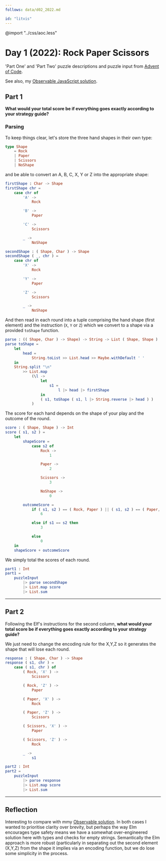 ```yaml
---
follows: data/d02_2022.md

id: "litvis"
---
```


@import "../css/aoc.less"

# Day 1 (2022): Rock Paper Scissors

'Part One' and 'Part Two' puzzle descriptions and puzzle input from [Advent of Code](https://adventofcode.com/2022/day/2).

See also, my [Observable JavaScript solution](https://observablehq.com/@jwolondon/advent-of-code-2022-day-2).

## Part 1

**What would your total score be if everything goes exactly according to your strategy guide?**

### Parsing

To keep things clear, let's store the three hand shapes in their own type:

```elm {l}
type Shape
    = Rock
    | Paper
    | Scissors
    | NoShape
```

and be able to convert an A, B, C, X, Y or Z into the appropriate shape:

```elm {l}
firstShape : Char -> Shape
firstShape chr =
    case chr of
        'A' ->
            Rock

        'B' ->
            Paper

        'C' ->
            Scissors

        _ ->
            NoShape
```

```elm {l}
secondShape : ( Shape, Char ) -> Shape
secondShape ( _, chr ) =
    case chr of
        'X' ->
            Rock

        'Y' ->
            Paper

        'Z' ->
            Scissors

        _ ->
            NoShape
```

And then read in each round into a tuple comprising the hand shape (first element) and the instruction (`X`, `Y` or `Z`) which we convert to a shape via a provided `toShape` function.

```elm {l}
parse : (( Shape, Char ) -> Shape) -> String -> List ( Shape, Shape )
parse toShape =
    let
        head =
            String.toList >> List.head >> Maybe.withDefault ' '
    in
    String.split "\n"
        >> List.map
            (\l ->
                let
                    s1 =
                        l |> head |> firstShape
                in
                ( s1, toShape ( s1, l |> String.reverse |> head ) )
            )
```

The score for each hand depends on the shape of your play and the outcome of the round.

```elm {l}
score : ( Shape, Shape ) -> Int
score ( s1, s2 ) =
    let
        shapeScore =
            case s2 of
                Rock ->
                    1

                Paper ->
                    2

                Scissors ->
                    3

                NoShape ->
                    0

        outcomeScore =
            if ( s1, s2 ) == ( Rock, Paper ) || ( s1, s2 ) == ( Paper, Scissors ) || ( s1, s2 ) == ( Scissors, Rock ) then
                6

            else if s1 == s2 then
                3

            else
                0
    in
    shapeScore + outcomeScore
```

We simply total the scores of each round.

```elm {l r}
part1 : Int
part1 =
    puzzleInput
        |> parse secondShape
        |> List.map score
        |> List.sum
```

---

## Part 2

Following the Elf's instructions for the second column, **what would your total score be if everything goes exactly according to your strategy guide?**

We just need to change the encoding rule for the X,Y,Z so it generates the shape that will lose each round.

```elm {l}
response : ( Shape, Char ) -> Shape
response ( s1, chr ) =
    case ( s1, chr ) of
        ( Rock, 'X' ) ->
            Scissors

        ( Rock, 'Z' ) ->
            Paper

        ( Paper, 'X' ) ->
            Rock

        ( Paper, 'Z' ) ->
            Scissors

        ( Scissors, 'X' ) ->
            Paper

        ( Scissors, 'Z' ) ->
            Rock

        _ ->
            s1
```

```elm {l r}
part2 : Int
part2 =
    puzzleInput
        |> parse response
        |> List.map score
        |> List.sum
```

---

## Reflection

Interesting to compare with mmy [Observable solution](https://observablehq.com/@jwolondon/advent-of-code-2022-day-2). In both cases I wanted to prioritise clarity over brevity, but perhaps the way Elm encourages type safety means we have a somewhat over-engineered solution here with types and checks for empty strings. Semantically the Elm approach is more robust (particularly in separating out the second element (X,Y,Z) from the shape it implies via an encoding function, but we do lose some simplicity in the process.
